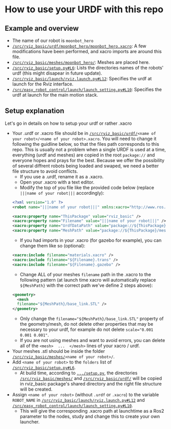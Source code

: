 # How to use your URDF with this repo

## Example and overview
- The name of our robot is `moonbot_hero`
- [`/src/rviz_basic/urdf/moonbot_hero/moonbot_hero.xacro`](/src/rviz_basic/urdf/moonbot_hero/moonbot_hero.xacro): A few modifications have been performed, and xacro imports are around this file.
- [`/src/rviz_basic/meshes/moonbot_hero/`](/src/rviz_basic/meshes/moonbot_hero): Meshes are placed here.
- [`/src/rviz_basic/setup.py#L6`](/src/rviz_basic/setup.py#L6): Lists the directories names of the robots' urdf (this might disapear in future update).
- [`/src/rviz_basic/launch/rviz.launch.py#L12`](/src/rviz_basic/launch/rviz.launch.py#L12): Specifies the urdf at launch for the Rviz interface.
- [`/src/easy_robot_control/launch/launch_setting.py#L10`](/src/easy_robot_control/launch/launch_setting.py#L10): Specifies the urdf at launch for the main motion stack.

## Setup explanation
Let's go in details on how to setup your urdf or rather .xacro
- Your .urdf or .xacro file should be in [`/src/rviz_basic/urdf/`](/src/rviz_basic/urdf)`<name of your robot>/<name of your robot>.xacro`. You will need to change it following the guidline below, so that the files path corresponds to this repo. This is usually not a problem when a single URDF is used at a time, everything (urdf and meshes) are copied in the root `package://` and everyone hopes and prays for the best. Because we offer the possibility of several diffrent robots being loaded and swaped, we need a better file structure to avoid conflicts.
  - If you use a .urdf, rename it as a .xacro.
  - Open your .xacro with a text editor.
  - Modify the top of you file like the provided code below (replace `|||name of your robot|||` accordingly):
  ```xml
  <?xml version="1.0" ?>
  <robot name="|||name of your robot|||" xmlns:xacro="http://www.ros.org/wiki/xacro">
  
  <xacro:property name="ThisPackage" value="rviz_basic" />
  <xacro:property name="Filename" value="|||name of your robot|||" />
  <xacro:property name="UrdfDataPath" value="package://${ThisPackage}/urdf/${Filename}" />
  <xacro:property name="MeshPath" value="package://${ThisPackage}/meshes/${Filename}" />
  ```
  - If you had imports in your .xacro (for gazebo for example), you can change them like so (optional):
  ```xml
  <xacro:include filename="materials.xacro" />
  <xacro:include filename="${Filename}.trans" />
  <xacro:include filename="${Filename}.gazebo" />
  ```
  - Change ALL of your meshes `filename` path in the .xacro to the following pattern (at launch time xacro will automatically replace `${MeshPath}` with the correct path we've define 2 steps above):
  ```xml
  <geometry>
    <mesh
    filename="${MeshPath}/base_link.STL" />
  </geometry>
  ```
  - Only change the `filename="${MeshPath}/base_link.STL"` property of the geometry/mesh, do not delete other properties that may be necessary to your urdf, for example do not delete `scale="0.001 0.001 0.001"`.
  - If you are not using meshes and want to avoid errors, you can delete all of the `<mesh>  ...  </mesh>` lines of your xacro / urdf.
- Your meshes .stl should be inside the folder [`/src/rviz_basic/meshes/`](/src/rviz_basic/meshes)`<name of your robot>/`.
- Add `<name of your robot>` to the `folders` list of [`/src/rviz_basic/setup.py#L6`](/src/rviz_basic/setup.py#L6).
  - At build time, according to [`.../setup.py`](/src/rviz_basic/setup.py), the directories [`/src/rviz_basic/meshes/`](/src/rviz_basic/meshes) and [`/src/rviz_basic/urdf/`](/src/rviz_basic/urdf) will be copied in rviz_basic package's shared directory and the right file structure will be created.
- Assign `<name of your robot>` (without `.urdf` or `.xacro`) to the variable `ROBOT_NAME` in [`/src/rviz_basic/launch/rviz.launch.py#L12`](/src/rviz_basic/launch/rviz.launch.py#L12) and [`/src/easy_robot_control/launch/launch_setting.py#L10`](/src/easy_robot_control/launch/launch_setting.py#L10).
  - This will give the corresponding .xacro path at launchtime as a Ros2 parameter to the nodes, study and change this to create your own launcher.
